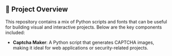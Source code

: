 ## 🚀 **Project Overview**
This repository contains a mix of Python scripts and fonts that can be useful for building visual and interactive projects. Below are the key components included:

- **Captcha Maker**: A Python script that generates CAPTCHA images, making it ideal for web applications or security-related projects.
